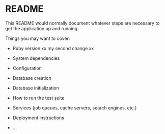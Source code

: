 # README

This README would normally document whatever steps are necessary to get the
application up and running.

Things you may want to cover:

* Ruby version xx my second change xx

* System dependencies

* Configuration

* Database creation

* Database initialization

* How to run the test suite

* Services (job queues, cache servers, search engines, etc.)

* Deployment instructions

* ...
